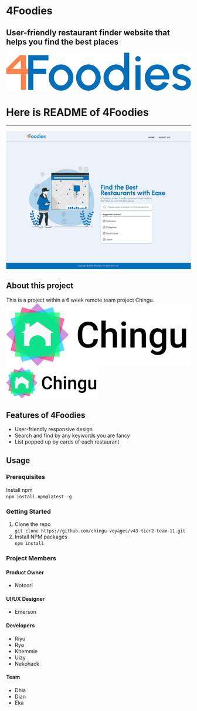 # 4Foodies

## User-friendly restaurant finder website that helps you find the best places

[![4foodies.svg](/public/4foodies.svg)](https://4foodies.netlify.app/)

# Here is README of 4Foodies

---

![Home-page-v3.svg](/public/Home-page-v3.svg)

## About this project

This is a project within a 6 week remote team project Chingu.  
[![chingu-logo.png](/public/chingu-logo.png)](https://www.chingu.io/)
<img src="/public/chingu-logo.png" width="50%">

## Features of 4Foodies

- User-friendly responsive design
- Search and find by any keywords you are fancy
- List popped up by cards of each restaurant

## Usage

### Prerequisites

Install npm  
`npm install npm@latest -g`

### Getting Started

1. Clone the repo  
   `git clone https://github.com/chingu-voyages/v43-tier2-team-11.git`
2. Install NPM packages  
   `npm install`

### Project Members

#### Product Owner

- Notcori

#### UI/UX Designer

- Emerson

#### Developers

- Riyu
- Ryo
- Khemmie
- Uizy
- Nekohack

#### Team

- Dhia
- Dian
- Eka
